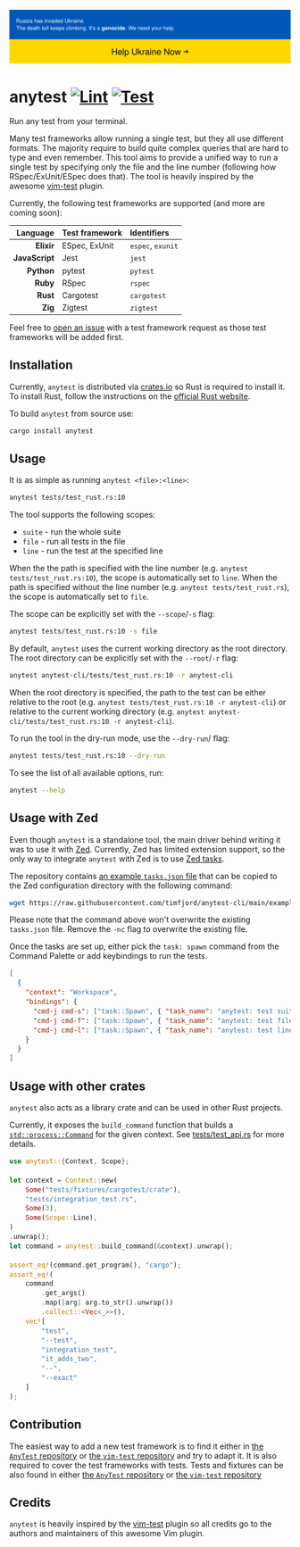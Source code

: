 <!-- markdownlint-disable -->
[![Stand With Ukraine](https://raw.githubusercontent.com/vshymanskyy/StandWithUkraine/main/banner2-direct.svg)](https://stand-with-ukraine.pp.ua)

# anytest [![Lint](https://github.com/timfjord/anytest-cli/actions/workflows/lint.yml/badge.svg)](https://github.com/timfjord/anytest-cli/actions/workflows/lint.yml) [![Test](https://github.com/timfjord/anytest-cli/actions/workflows/test.yml/badge.svg)](https://github.com/timfjord/anytest-cli/actions/workflows/test.yml)

<!-- markdownlint-enable -->

Run any test from your terminal.

Many test frameworks allow running a single test, but they all use different formats. The majority require to build quite complex queries that are hard to type and even remember. This tool aims to provide a unified way to run a single test by specifying only the file and the line number (following how RSpec/ExUnit/ESpec does that).
The tool is heavily inspired by the awesome [vim-test](https://github.com/vim-test/vim-test) plugin.

Currently, the following test frameworks are supported (and more are coming soon):

|       Language | Test framework | Identifiers       |
| -------------: | :------------- | :---------------- |
|     **Elixir** | ESpec, ExUnit  | `espec`, `exunit` |
| **JavaScript** | Jest           | `jest`            |
|     **Python** | pytest         | `pytest`          |
|       **Ruby** | RSpec          | `rspec`           |
|       **Rust** | Cargotest      | `cargotest`       |
|        **Zig** | Zigtest        | `zigtest`         |

Feel free to [open an issue](https://github.com/timfjord/anytest-cli/issues/new) with a test framework request as those test frameworks will be added first.

## Installation

Currently, `anytest` is distributed via [crates.io](https://crates.io/crates/anytest) so Rust is required to install it.
To install Rust, follow the instructions on the [official Rust website](https://www.rust-lang.org/tools/install).

To build `anytest` from source use:

```sh
cargo install anytest
```

## Usage

It is as simple as running `anytest <file>:<line>`:

```sh
anytest tests/test_rust.rs:10
```

The tool supports the following scopes:

- `suite` - run the whole suite
- `file` - run all tests in the file
- `line` - run the test at the specified line

When the the path is specified with the line number (e.g. `anytest tests/test_rust.rs:10`), the scope is automatically set to `line`.
When the path is specified without the line number (e.g. `anytest tests/test_rust.rs`), the scope is automatically set to `file`.

The scope can be explicitly set with the `--scope`/`-s` flag:

```sh
anytest tests/test_rust.rs:10 -s file
```

By default, `anytest` uses the current working directory as the root directory. The root directory can be explicitly set with the `--root`/`-r` flag:

```sh
anytest anytest-cli/tests/test_rust.rs:10 -r anytest-cli
```

When the root directory is specified, the path to the test can be either relative to the root (e.g. `anytest tests/test_rust.rs:10 -r anytest-cli`) or relative to the current working directory (e.g. `anytest anytest-cli/tests/test_rust.rs:10 -r anytest-cli`).

To run the tool in the dry-run mode, use the `--dry-run`/ flag:

```sh
anytest tests/test_rust.rs:10 --dry-run
```

To see the list of all available options, run:

```sh
anytest --help
```

## Usage with Zed

Even though `anytest` is a standalone tool, the main driver behind writing it was to use it with [Zed](https://zed.dev).
Currently, Zed has limited extension support, so the only way to integrate `anytest` with Zed is to use [Zed tasks](https://zed.dev/docs/tasks).

The repository contains [an example `tasks.json` file](https://github.com/timfjord/anytest-cli/blob/main/examples/tasks.json) that can be copied to the Zed configuration directory with the following command:

```sh
wget https://raw.githubusercontent.com/timfjord/anytest-cli/main/examples/tasks.json -O ~/.config/zed/tasks.json -nc
```

Please note that the command above won't overwrite the existing `tasks.json` file. Remove the `-nc` flag to overwrite the existing file.

Once the tasks are set up, either pick the `task: spawn` command from the Command Palette or add keybindings to run the tests.

```json
[
  {
    "context": "Workspace",
    "bindings": {
      "cmd-j cmd-s": ["task::Spawn", { "task_name": "anytest: test suite" }],
      "cmd-j cmd-f": ["task::Spawn", { "task_name": "anytest: test file" }],
      "cmd-j cmd-l": ["task::Spawn", { "task_name": "anytest: test line" }]
    }
  }
]
```

## Usage with other crates

`anytest` also acts as a library crate and can be used in other Rust projects.

Currently, it exposes the `build_command` function that builds a [`std::process::Command`](https://doc.rust-lang.org/std/process/struct.Command.html) for the given context. See [tests/test_api.rs](https://github.com/timfjord/anytest-cli/blob/main/tests/test_api.rs) for more details.

```rust
use anytest::{Context, Scope};

let context = Context::new(
    Some("tests/fixtures/cargotest/crate"),
    "tests/integration_test.rs",
    Some(3),
    Some(Scope::Line),
)
.unwrap();
let command = anytest::build_command(&context).unwrap();

assert_eq!(command.get_program(), "cargo");
assert_eq!(
    command
        .get_args()
        .map(|arg| arg.to_str().unwrap())
        .collect::<Vec<_>>(),
    vec![
        "test",
        "--test",
        "integration_test",
        "it_adds_two",
        "--",
        "--exact"
    ]
);
```

## Contribution

The easiest way to add a new test framework is to find it either in [the `AnyTest` repository](https://github.com/timfjord/AnyTest/tree/main/plugin/test_frameworks) or [the `vim-test` repository](https://github.com/vim-test/vim-test/tree/master/autoload/test) and try to adapt it.
It is also required to cover the test frameworks with tests. Tests and fixtures can be also found in either [the `AnyTest` repository](https://github.com/timfjord/AnyTest/tree/main/tests/test_frameworks) or [the `vim-test` repository](https://github.com/vim-test/vim-test/tree/master/spec)

## Credits

`anytest` is heavily inspired by the [vim-test](https://github.com/vim-test/vim-test) plugin so all credits go to the authors and maintainers of this awesome Vim plugin.
